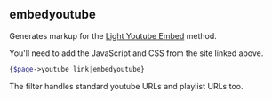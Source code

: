 ## embedyoutube

Generates markup for the [Light Youtube Embed](https://www.labnol.org/internet/light-youtube-embeds/27941/) method.

You'll need to add the JavaScript and CSS from the site linked above.

```php
{$page->youtube_link|embedyoutube}
```

The filter handles standard youtube URLs and playlist URLs too.